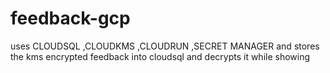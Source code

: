 # feedback-gcp
uses CLOUDSQL ,CLOUDKMS ,CLOUDRUN ,SECRET MANAGER and stores the kms encrypted feedback into cloudsql and  decrypts it while showing
